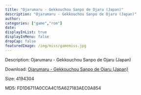 ```yaml
---
title: "Ojarumaru - Gekkouchou Sanpo de Ojaru (Japan)"
description: "Ojarumaru - Gekkouchou Sanpo de Ojaru (Japan)"
author: 
categories: ["game","rom"]
date: 
displayInList: true
displayInMenu: false
dropCap: false
featuredImage: /img/miss/gamemiss.jpg
---
```


Description: Ojarumaru - Gekkouchou Sanpo de Ojaru (Japan)

Download: <a style="text-decoration:underline;" href="https://mega.nz/#!zOZi3Qpb!chDNUx_bmoxxx_aJL203rU84EG7pD9HY7yTrbWXvFTM" target = "_blank" rel = "nofollow" > Ojarumaru - Gekkouchou Sanpo de Ojaru (Japan)</a>

Size: 4194304

MD5: FD1D6711A0CCA4C15A627183AEC0A854

